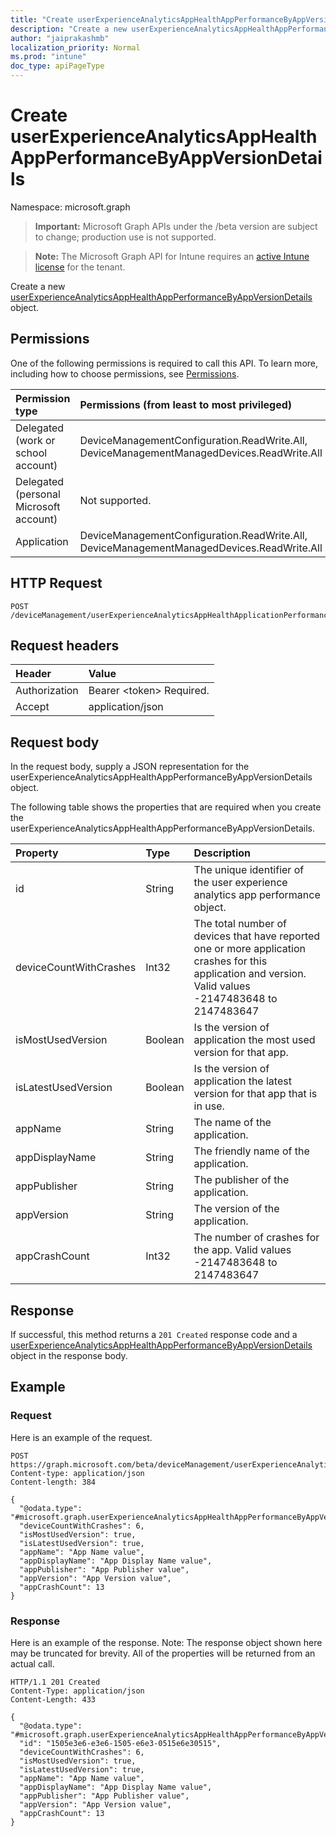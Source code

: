 ```yaml
---
title: "Create userExperienceAnalyticsAppHealthAppPerformanceByAppVersionDetails"
description: "Create a new userExperienceAnalyticsAppHealthAppPerformanceByAppVersionDetails object."
author: "jaiprakashmb"
localization_priority: Normal
ms.prod: "intune"
doc_type: apiPageType
---
```


# Create userExperienceAnalyticsAppHealthAppPerformanceByAppVersionDetails

Namespace: microsoft.graph

> **Important:** Microsoft Graph APIs under the /beta version are subject to change; production use is not supported.

> **Note:** The Microsoft Graph API for Intune requires an [active Intune license](https://go.microsoft.com/fwlink/?linkid=839381) for the tenant.

Create a new [userExperienceAnalyticsAppHealthAppPerformanceByAppVersionDetails](../resources/intune-devices-userexperienceanalyticsapphealthappperformancebyappversiondetails.md) object.

## Permissions
One of the following permissions is required to call this API. To learn more, including how to choose permissions, see [Permissions](/graph/permissions-reference).

<!-- { "blockType": "ignored"  } // Note: Removing this line will cause the permissions autogeneration tool to overwrite the table. -->
|Permission type|Permissions (from least to most privileged)|
|:---|:---|
|Delegated (work or school account)|DeviceManagementConfiguration.ReadWrite.All, DeviceManagementManagedDevices.ReadWrite.All|
|Delegated (personal Microsoft account)|Not supported.|
|Application|DeviceManagementConfiguration.ReadWrite.All, DeviceManagementManagedDevices.ReadWrite.All|

## HTTP Request
<!-- {
  "blockType": "ignored"
}
-->
``` http
POST /deviceManagement/userExperienceAnalyticsAppHealthApplicationPerformanceByAppVersionDetails
```

## Request headers
|Header|Value|
|:---|:---|
|Authorization|Bearer &lt;token&gt; Required.|
|Accept|application/json|

## Request body
In the request body, supply a JSON representation for the userExperienceAnalyticsAppHealthAppPerformanceByAppVersionDetails object.

The following table shows the properties that are required when you create the userExperienceAnalyticsAppHealthAppPerformanceByAppVersionDetails.

|Property|Type|Description|
|:---|:---|:---|
|id|String|The unique identifier of the user experience analytics app performance object.|
|deviceCountWithCrashes|Int32|The total number of devices that have reported one or more application crashes for this application and version. Valid values -2147483648 to 2147483647|
|isMostUsedVersion|Boolean|Is the version of application the most used version for that app.|
|isLatestUsedVersion|Boolean|Is the version of application the latest version for that app that is in use.|
|appName|String|The name of the application.|
|appDisplayName|String|The friendly name of the application.|
|appPublisher|String|The publisher of the application.|
|appVersion|String|The version of the application.|
|appCrashCount|Int32|The number of crashes for the app. Valid values -2147483648 to 2147483647|



## Response
If successful, this method returns a `201 Created` response code and a [userExperienceAnalyticsAppHealthAppPerformanceByAppVersionDetails](../resources/intune-devices-userexperienceanalyticsapphealthappperformancebyappversiondetails.md) object in the response body.

## Example

### Request
Here is an example of the request.
``` http
POST https://graph.microsoft.com/beta/deviceManagement/userExperienceAnalyticsAppHealthApplicationPerformanceByAppVersionDetails
Content-type: application/json
Content-length: 384

{
  "@odata.type": "#microsoft.graph.userExperienceAnalyticsAppHealthAppPerformanceByAppVersionDetails",
  "deviceCountWithCrashes": 6,
  "isMostUsedVersion": true,
  "isLatestUsedVersion": true,
  "appName": "App Name value",
  "appDisplayName": "App Display Name value",
  "appPublisher": "App Publisher value",
  "appVersion": "App Version value",
  "appCrashCount": 13
}
```

### Response
Here is an example of the response. Note: The response object shown here may be truncated for brevity. All of the properties will be returned from an actual call.
``` http
HTTP/1.1 201 Created
Content-Type: application/json
Content-Length: 433

{
  "@odata.type": "#microsoft.graph.userExperienceAnalyticsAppHealthAppPerformanceByAppVersionDetails",
  "id": "1505e3e6-e3e6-1505-e6e3-0515e6e30515",
  "deviceCountWithCrashes": 6,
  "isMostUsedVersion": true,
  "isLatestUsedVersion": true,
  "appName": "App Name value",
  "appDisplayName": "App Display Name value",
  "appPublisher": "App Publisher value",
  "appVersion": "App Version value",
  "appCrashCount": 13
}
```
